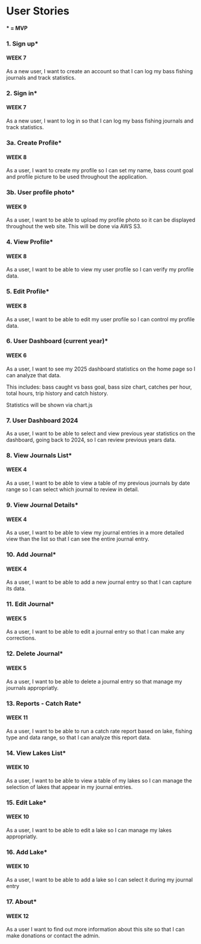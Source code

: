 # User Stories
#### * = MVP

### 1. Sign up*
#### WEEK 7

As a new user, I want to create an account so that I can log my bass fishing journals and track statistics.

### 2. Sign in*
#### WEEK 7

As a new user, I want to log in so that I can log my bass fishing journals and track statistics.

### 3a. Create Profile*
#### WEEK 8

As a user, I want to create my profile so I can set my name, bass count goal and profile picture to be used throughout the application. 

### 3b. User profile photo*
#### WEEK 9

As a user, I want to be able to upload my profile photo so it can be displayed throughout the web site. This will be done via AWS S3.

### 4. View Profile*
#### WEEK 8

As a user, I want to be able to view my user profile so I can verify my profile data.

### 5. Edit Profile*
#### WEEK 8

As a user, I want to be able to edit my user profile so I can control my profile data. 

### 6. User Dashboard (current year)*
#### WEEK 6

As a user, I want to see my 2025 dashboard statistics on the home page so I can analyze that data.

This includes: bass caught vs bass goal, bass size chart, catches per hour, total hours, trip history and catch history.

Statistics will be shown via chart.js

### 7. User Dashboard 2024

As a user, I want to be able to select and view previous year statistics on the dashboard, going back to 2024, so I can review previous years data.

### 8. View Journals List*
#### WEEK 4

As a user, I want to be able to view a table of my previous journals by date range so I can select which journal to review in detail.

 ### 9. View Journal Details*
 #### WEEK 4

As a user, I want to be able to view my journal entries in a more detailed view than the list so that I can see the entire journal entry.

### 10. Add Journal*
#### WEEK 4

As a user, I want to be able to add a new journal entry so that I can capture its data. 

### 11. Edit Journal*
#### WEEK 5

As a user, I want to be able to edit a journal entry so that I can make any corrections.

### 12. Delete Journal*
#### WEEK 5

As a user, I want to be able to delete a journal entry so that manage my journals appropriatly.

### 13. Reports - Catch Rate*
#### WEEK 11

As a user, I want to be able to run a catch rate report based on lake, fishing type and data range, so that I can analyze this report data.

### 14. View Lakes List*
#### WEEK 10

As a user, I want to be able to view a table of my lakes so I can manage the selection of lakes that appear in my journal entries.

### 15. Edit Lake*
#### WEEK 10

As a user, I want to be able to edit a lake so I can manage my lakes appropriatly.

### 16. Add Lake*
#### WEEK 10

As a user, I want to be able to add a lake so I can select it during my journal entry

### 17. About*
#### WEEK 12

As a user I want to find out more information about this site so that I can make donations or contact the admin.